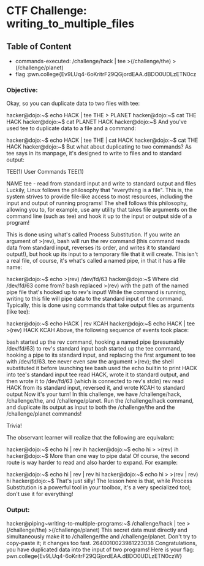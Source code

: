 # CTF Challenge: writing_to_multiple_files

## Table of Content

- commands-executed: /challenge/hack | tee >(/challenge/the) >(/challenge/planet)
- flag :pwn.college{Ev9LUq4-6oKritrF29QGjordEAA.dBDO0UDLzETN0cz



### Objective:
Okay, so you can duplicate data to two files with tee:

hacker@dojo:~$ echo HACK | tee THE > PLANET
hacker@dojo:~$ cat THE
HACK
hacker@dojo:~$ cat PLANET
HACK
hacker@dojo:~$
And you've used tee to duplicate data to a file and a command:

hacker@dojo:~$ echo HACK | tee THE | cat
HACK
hacker@dojo:~$ cat THE
HACK
hacker@dojo:~$
But what about duplicating to two commands? As tee says in its manpage, it's designed to write to files and to standard output:

TEE(1)                           User Commands                          TEE(1)

NAME
       tee - read from standard input and write to standard output and files
Luckily, Linux follows the philosophy that "everything is a file". This is, the system strives to provide file-like access to most resources, including the input and output of running programs! The shell follows this philosophy, allowing you to, for example, use any utility that takes file arguments on the command line (such as tee) and hook it up to the input or output side of a program!

This is done using what's called Process Substitution. If you write an argument of >(rev), bash will run the rev command (this command reads data from standard input, reverses its order, and writes it to standard output!), but hook up its input to a temporary file that it will create. This isn't a real file, of course, it's what's called a named pipe, in that it has a file name:

hacker@dojo:~$ echo >(rev)
/dev/fd/63
hacker@dojo:~$
Where did /dev/fd/63 come from? bash replaced >(rev) with the path of the named pipe file that's hooked up to rev's input! While the command is running, writing to this file will pipe data to the standard input of the command. Typically, this is done using commands that take output files as arguments (like tee):

hacker@dojo:~$ echo HACK | rev
KCAH
hacker@dojo:~$ echo HACK | tee >(rev)
HACK
KCAH
Above, the following sequence of events took place:

bash started up the rev command, hooking a named pipe (presumably /dev/fd/63) to rev's standard input
bash started up the tee command, hooking a pipe to its standard input, and replacing the first argument to tee with /dev/fd/63. tee never even saw the argument >(rev); the shell substituted it before launching tee
bash used the echo builtin to print HACK into tee's standard input
tee read HACK, wrote it to standard output, and then wrote it to /dev/fd/63 (which is connected to rev's stdin)
rev read HACK from its standard input, reversed it, and wrote KCAH to standard output
Now it's your turn! In this challenge, we have /challenge/hack, /challenge/the, and /challenge/planet. Run the /challenge/hack command, and duplicate its output as input to both the /challenge/the and the /challenge/planet commands!

Trivia!

The observant learner will realize that the following are equivalant:

hacker@dojo:~$ echo hi | rev
ih
hacker@dojo:~$ echo hi > >(rev)
ih
hacker@dojo:~$
More than one way to pipe data! Of course, the second route is way harder to read and also harder to expand. For example:

hacker@dojo:~$ echo hi | rev | rev
hi
hacker@dojo:~$ echo hi > >(rev | rev)
hi
hacker@dojo:~$
That's just silly! The lesson here is that, while Process Substitution is a powerful tool in your toolbox, it's a very specialized tool; don't use it for everything!

### Output:
hacker@piping~writing-to-multiple-programs:~$ /challenge/hack | tee >(/challenge/the) >(/challenge/planet)
This secret data must directly and simultaneously make it to /challenge/the and 
/challenge/planet. Don't try to copy-paste it; it changes too fast.
2640010023981223038
Congratulations, you have duplicated data into the input of two programs! Here 
is your flag:
pwn.college{Ev9LUq4-6oKritrF29QGjordEAA.dBDO0UDLzETN0czW}

